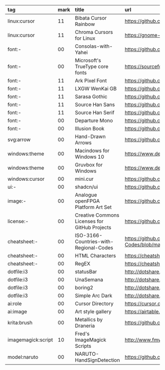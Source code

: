tag                | mark | title                                         | url
:-                 | :-   | :-                                            | :-
linux:cursor       | 11   | Bibata Cursor Rainbow                         | https://github.com/ful1e5/Bibata_Cursor_Rainbow
linux:cursor       | 11   | Chroma Cursors for Linux                      | https://gnome-look.org/p/2045954
font:-             | 00   | Consolas-with-Yahei                           | https://github.com/crvdgc/Consolas-with-Yahei
font:-             | 00   | Microsoft's TrueType core fonts               | https://sourceforge.net/projects/corefonts
font:-             | 11   | Ark Pixel Font                                | https://github.com/TakWolf/ark-pixel-font
font:-             | 11   | LXGW WenKai GB                                | https://github.com/lxgw/LxgwWenkaiGB
font:-             | 11   | Sarasa Gothic                                 | https://github.com/be5invis/Sarasa-Gothic
font:-             | 11   | Source Han Sans                               | https://github.com/adobe-fonts/source-han-sans
font:-             | 11   | Source Han Serif                              | https://github.com/adobe-fonts/source-han-serif
font:-             | 00   | Departure Mono                                | https://github.com/rektdeckard/departure-mono
font:-             | 00   | Illusion Book                                 | https://github.com/StevenLZH/IllusionBook
svg:arrow          | 00   | Hand-Drawn Arrows                             | https://github.com/eronred/handy-arrows
windows:theme      | 00   | Macindows for Windows 10                      | https://www.deviantart.com/niivu/art/Macindows-for-Windows-10-870073866
windows:theme      | 00   | Gruvbox for Windows                           | https://www.deviantart.com/niivu/art/Gruvbox-for-Windows-913766735
windows:cursor     | 00   | mini.cur                                      | https://github.com/rghv234/mini.cur
ui:-               | 00   | shadcn/ui                                     | https://github.com/shadcn-ui/ui
image:-            | 00   | Analogue openFPGA Platform Art Set            | https://github.com/spiritualized1997/openFPGA-Platform-Art-Set
license:-          | 00   | Creative Commons Licenses for GitHub Projects | https://github.com/santisoler/cc-licenses
cheatsheet:-       | 00   | ISO-3166-Countries-with-Regional-Codes        | https://github.com/lukes/ISO-3166-Countries-with-Regional-Codes/blob/master/all/all.csv)
cheatsheet:-       | 00   | HTML Characters                               | https://cheatsheets.zip/html-char
cheatsheet:-       | 00   | RegEX                                         | https://cheatsheets.zip/regex
dotfile:i3         | 00   | statusBar                                     | http://dotshare.it/dots/24/
dotfile:i3         | 00   | UnaSemana                                     | http://dotshare.it/dots/307/
dotfile:i3         | 00   | boring2                                       | http://dotshare.it/dots/588/
dotfile:i3         | 00   | Simple Arc Dark                               | http://dotshare.it/dots/1446/
ai:role            | 00   | Cursor Directory                              | https://cursor.directory/
ai:image           | 00   | Art style gallery                             | https://airtable.com/appGc7YdwCFVYwTK8/shrY4CRFRaIhLjiBe/tbldCHol3ABwHG9ex
krita:brush        | 00   | Metallics by Draneria                         | https://github.com/Draneria/Metallics-by-Draneria_Krita-Brushes
imagemagick:script | 10   | Fred's ImageMagick Scripts                    | http://www.fmwconcepts.com/imagemagick/filmgrain/index.php
model:naruto | 00 | NARUTO-HandSignDetection | https://github.com/Kazuhito00/NARUTO-HandSignDetection